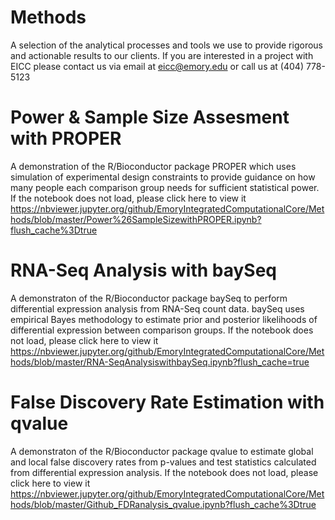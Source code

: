 # Methods
A selection of the analytical processes and tools we use to provide rigorous and actionable results to our clients. If you are interested in a project with EICC please contact us via email at eicc@emory.edu or call us at (404) 778-5123

# Power & Sample Size Assesment with PROPER
A demonstration of the R/Bioconductor package PROPER which uses simulation of experimental design constraints to provide guidance on how many people each comparison group needs for sufficient statistical power. If the notebook does not load, please click here to view it https://nbviewer.jupyter.org/github/EmoryIntegratedComputationalCore/Methods/blob/master/Power%26SampleSizewithPROPER.ipynb?flush_cache%3Dtrue

# RNA-Seq Analysis with baySeq
A demonstraton of the R/Bioconductor package baySeq to perform differential expression analysis from RNA-Seq count data. baySeq uses empirical Bayes methodology to estimate prior and posterior likelihoods of differential expression between comparison groups. If the notebook does not load, please click here to view it https://nbviewer.jupyter.org/github/EmoryIntegratedComputationalCore/Methods/blob/master/RNA-SeqAnalysiswithbaySeq.ipynb?flush_cache=true

# False Discovery Rate Estimation with qvalue
A demonstraton of the R/Bioconductor package qvalue to estimate global and local false discovery rates from p-values and test statistics calculated from  differential expression analysis. If the notebook does not load, please click here to view it https://nbviewer.jupyter.org/github/EmoryIntegratedComputationalCore/Methods/blob/master/Github_FDRanalysis_qvalue.ipynb?flush_cache%3Dtrue
